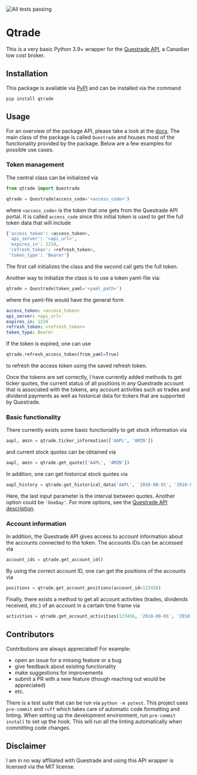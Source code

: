 ![All tests passing](https://github.com/jborchma/qtrade/actions/workflows/qtrade-actions.yml/badge.svg)

# Qtrade

This is a very basic Python 3.9+ wrapper for the [Questrade API](https://www.questrade.com/api/documentation/getting-started), a Canadian low cost broker.

## Installation

This package is available via [PyPI](https://pypi.org/project/qtrade/) and can be installed via the command

```
pip install qtrade
```

## Usage

For an overview of the package API, please take a look at the [docs](https://jborchma.github.io/qtrade/). The main class of the package is called `Questrade` and houses most of the functionality provided by the package. Below are a few examples for possible use cases.

### Token management

The central class can be initialized via

```python
from qtrade import Questrade

qtrade = Questrade(access_code='<access_code>')
```
where `<access_code>` is the token that one gets from the Questrade API portal. It is called
`access_code` since this initial token is used to get the full token data that will include
```python
{'access_token': <access_token>,
 'api_server': '<api_url>',
 'expires_in': 1234,
 'refresh_token': <refresh_token>,
 'token_type': 'Bearer'}
 ```

The first call initializes the class and the second call gets the full token.

Another way to initialize the class is to use a token yaml-file via:
```python
qtrade = Questrade(token_yaml='<yaml_path>')
```
where the yaml-file would have the general form
```yaml
access_token: <access_token>
api_server: <api_url>
expires_in: 1234
refresh_token: <refresh_token>
token_type: Bearer
```

If the token is expired, one can use
```python
qtrade.refresh_access_token(from_yaml=True)
```
to refresh the access token using the saved refresh token.

Once the tokens are set correctly, I have currently added methods to get ticker quotes, the
current status of all positions in any Questrade account that is associated with the tokens,
any account activities such as trades and dividend payments as well as historical data for
tickers that are supported by Questrade.

### Basic functionality

There currently exists some basic functionality to get stock information via

```python
aapl, amzn = qtrade.ticker_information(['AAPL', 'AMZN'])
```

and current stock quotes can be obtained via

```python
aapl, amzn = qtrade.get_quote(['AAPL', 'AMZN'])
```

In addition, one can get historical stock quotes via

```python
aapl_history = qtrade.get_historical_data('AAPL', '2018-08-01', '2018-08-21','OneHour')
```

Here, the last input parameter is the interval between quotes. Another option could be `'OneDay'`. For more options, see the [Questrade API description](http://www.questrade.com/api/documentation/rest-operations/enumerations/enumerations#historical-data-granularity).

### Account information

In addition, the Questrade API gives access to account information about the accounts connected to
the token. The accounts IDs can be accessed via

```python
account_ids = qtrade.get_account_id()
```

By using the correct account ID, one can get the positions of the accounts via

```python
positions = qtrade.get_account_positions(account_id=123456)
```

Finally, there exists a method to get all account activities (trades, dividends received, etc.) of
an account in a certain time frame via

```python
activities = qtrade.get_account_activities(123456, '2018-08-01', '2018-08-16')
```


## Contributors

Contributions are always appreciated! For example:

- open an issue for a missing feature or a bug
- give feedback about existing functionality
- make suggestions for improvements
- submit a PR with a new feature (though reaching out would be appreciated)
- etc.

There is a test suite that can be run via `python -m pytest`. This project uses `pre-commit`
and `ruff` which takes care of automatic code formatting and linting. When setting up the development
environment, run `pre-commit install` to set up the hook. This will run all the linting automatically when
committing code changes.

## Disclaimer

I am in no way affiliated with Questrade and using this API wrapper is licensed via the MIT license.
